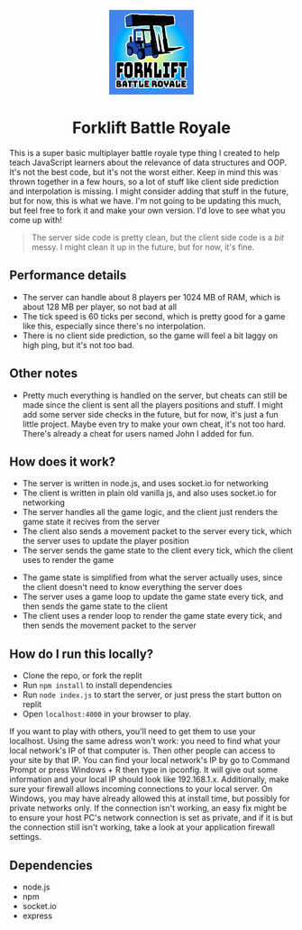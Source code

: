 <p align="center">
  <img src="./client/forklift.png" alt="drawing" width="150"/>
</p>
<h1 align="center">Forklift Battle Royale</h1>

This is a super basic multiplayer battle royale type thing I created to help teach JavaScript learners about the relevance of data structures and OOP. It's not the best code, but it's not the worst either. Keep in mind this was thrown together in a few hours, so a lot of stuff like client side prediction and interpolation is missing. I might consider adding that stuff in the future, but for now, this is what we have. I'm not going to be updating this much, but feel free to fork it and make your own version. I'd love to see what you come up with!

> The server side code is pretty clean, but the client side code is a *bit* messy. I might clean it up in the future, but for now, it's fine.

## Performance details
- The server can handle about 8 players per 1024 MB of RAM, which is about 128 MB per player, so not bad at all
- The tick speed is 60 ticks per second, which is pretty good for a game like this, especially since there's no interpolation.
- There is no client side prediction, so the game will feel a bit laggy on high ping, but it's not too bad.

## Other notes
- Pretty much everything is handled on the server, but cheats can still be made since the client is sent all the players positions and stuff. I might add some server side checks in the future, but for now, it's just a fun little project. Maybe even try to make your own cheat, it's not too hard. There's already a cheat for users named John I added for fun.

## How does it work?
- The server is written in node.js, and uses socket.io for networking
- The client is written in plain old vanilla js, and also uses socket.io for networking
- The server handles all the game logic, and the client just renders the game state it recives from the server
- The client also sends a movement packet to the server every tick, which the server uses to update the player position
- The server sends the game state to the client every tick, which the client uses to render the game
* The game state is simplified from what the server actually uses, since the client doesn't need to know everything the server does
* The server uses a game loop to update the game state every tick, and then sends the game state to the client
* The client uses a render loop to render the game state every tick, and then sends the movement packet to the server

## How do I run this locally?
- Clone the repo, or fork the replit
- Run `npm install` to install dependencies
- Run `node index.js` to start the server, or just press the start button on replit
- Open `localhost:4000` in your browser to play.

If you want to play with others, you'll need to get them to use your localhost. Using the same adress won't work: you need to find what your local network's IP of that computer is. Then other people can access to your site by that IP.
You can find your local network's IP by go to Command Prompt or press Windows + R then type in ipconfig. It will give out some information and your local IP should look like 192.168.1.x.
Additionally, make sure your firewall allows incoming connections to your local server. On Windows, you may have already allowed this at install time, but possibly for private networks only. If the connection isn't working, an easy fix might be to ensure your host PC's network connection is set as private, and if it is but the connection still isn't working, take a look at your application firewall settings.

## Dependencies
- node.js
- npm
- socket.io
- express
